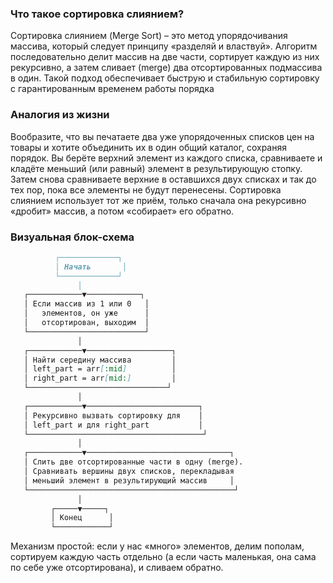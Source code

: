### Что такое сортировка слиянием?

Сортировка слиянием (Merge Sort) – это метод упорядочивания массива, который следует принципу «разделяй и властвуй». Алгоритм последовательно делит массив на две части, сортирует каждую из них рекурсивно, а затем сливает (merge) два отсортированных подмассива в один. Такой подход обеспечивает быструю и стабильную сортировку с гарантированным временем работы порядка 


### Аналогия из жизни

Вообразите, что вы печатаете два уже упорядоченных списков цен на товары и хотите объединить их в один общий каталог, сохраняя порядок. Вы берёте верхний элемент из каждого списка, сравниваете и кладёте меньший (или равный) элемент в результирующую стопку. Затем снова сравниваете верхние в оставшихся двух списках и так до тех пор, пока все элементы не будут перенесены. Сортировка слиянием использует тот же приём, только сначала она рекурсивно «дробит» массив, а потом «собирает» его обратно.

### Визуальная блок-схема

```md
          ┌─────────────┐
          │ Начать       │
          └─────────────┘
               │
   ┌────────────▼────────────┐
   │ Если массив из 1 или 0   │
   │   элементов, он уже      │
   │   отсортирован, выходим  │
   └──────────────────────────┘
               │
   ┌────────────▼───────────────────┐
   │ Найти середину массива         │
   │ left_part = arr[:mid]          │
   │ right_part = arr[mid:]         │
   └───────────────────────────────┘
               │
   ┌────────────▼─────────────────────────┐
   │ Рекурсивно вызвать сортировку для    │
   │ left_part и для right_part           │
   └───────────────────────────────────────┘
               │
   ┌────────────▼────────────────────────────────┐
   │ Слить две отсортированные части в одну (merge).
   │ Сравнивать вершины двух списков, перекладывая 
   │ меньший элемент в результирующий массив     │
   └──────────────────────────────────────────────┘
               │
         ┌─────▼─────┐
         │ Конец      │
         └────────────┘

```

Механизм простой: если у нас «много» элементов, делим пополам, сортируем каждую часть отдельно (а если часть маленькая, она сама по себе уже отсортирована), и сливаем обратно.